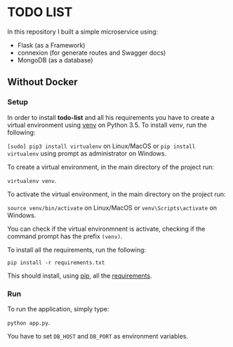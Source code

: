 # TODO LIST

In this repository I built a simple microservice using:
- Flask (as a Framework)
- connexion (for generate routes and Swagger docs)
- MongoDB (as a database)


## Without Docker
### Setup
In order to install **todo-list** and all his requirements you have to create a virtual environment using [venv](https://virtualenv.pypa.io/en/stable/) on Python 3.5.
To install *venv*, run the following:

`[sudo] pip3 install virtualenv` on Linux/MacOS
or
`pip install virtualenv` using prompt as administrator on Windows.

To create a virtual environment, in the main directory of the project run:

`virtualenv venv`.

To activate the virtual environment, in the main directory on the project run:

`source venv/bin/activate` on Linux/MacOS
or
`venv\Scripts\activate` on Windows.

You can check if the virtual environmnent is activate, checking if the command prompt has the prefix `(venv)`.

To install all the requirements, run the following:

`pip install -r requirements.txt`

This should install, using [pip](https://pypi.python.org/pypi/pip), all the [requirements](#requirements). 

### Run
To run the application, simply type:

`python app.py`.

You have to set `DB_HOST` and `DB_PORT` as environment variables.




